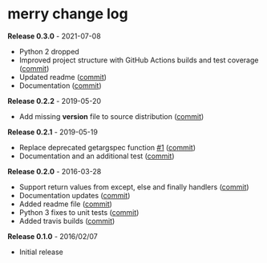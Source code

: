 # merry change log

**Release 0.3.0** - 2021-07-08

- Python 2 dropped
- Improved project structure with GitHub Actions builds and test coverage ([commit](https://github.com/miguelgrinberg/merry/commit/5e404bbd4289b688f8aca4b0417900fb2226814e))
- Updated readme ([commit](https://github.com/miguelgrinberg/merry/commit/8c518e07f4256d6c4fccf47c07391c26a8e93184))
- Documentation ([commit](https://github.com/miguelgrinberg/merry/commit/1566280d45d3be842966081c255ca751fd63da1a))

**Release 0.2.2** - 2019-05-20

- Add missing __version__ file to source distribution ([commit](https://github.com/miguelgrinberg/merry/commit/751c50e4b4868bed8544407b8006a59f258d5a24))

**Release 0.2.1** - 2019-05-19

- Replace deprecated getargspec function [#1](https://github.com/miguelgrinberg/merry/issues/1) ([commit](https://github.com/miguelgrinberg/merry/commit/4c8fd6c3e0047463ec3174bc632295dabf23394f))
- Documentation and an additional test ([commit](https://github.com/miguelgrinberg/merry/commit/cc8cf7495ca8abd7ff0b90558b8e4c7ba773e904))

**Release 0.2.0** - 2016-03-28

- Support return values from except, else and finally handlers ([commit](https://github.com/miguelgrinberg/merry/commit/7f15860af1af3910ea9d312bda728c9a8f7ea019))
- Documentation updates ([commit](https://github.com/miguelgrinberg/merry/commit/a45f8e7cbc4f30f542cc92b509f09e57447d0053))
- Added readme file ([commit](https://github.com/miguelgrinberg/merry/commit/8c01394ac9ff366501064693ecc1474e2e21f9e2))
- Python 3 fixes to unit tests ([commit](https://github.com/miguelgrinberg/merry/commit/b8ab6b301b30241b2620939b752883973bae02fb))
- Added travis builds ([commit](https://github.com/miguelgrinberg/merry/commit/cc49b9456763d136404eb450ff16f9456d669a8f))

**Release 0.1.0** - 2016/02/07

- Initial release

